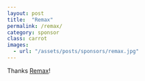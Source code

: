 ```yaml
---
layout: post
title:  "Remax"
permalink: /remax/
category: sponsor
class: carrot
images: 
  - url: "/assets/posts/sponsors/remax.jpg"
---
```


Thanks [Remax](http://www.remax.co.nz)!

